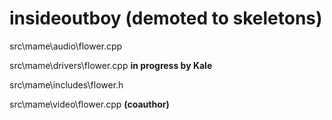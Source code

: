 insideoutboy (demoted to skeletons)
============

src\mame\audio\flower.cpp

src\mame\drivers\flower.cpp **in progress by Kale**

src\mame\includes\flower.h

src\mame\video\flower.cpp **(coauthor)**
